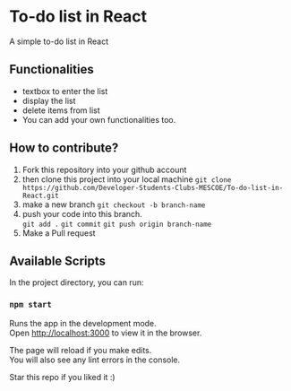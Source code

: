 # To-do list in React

A simple to-do list in React

## Functionalities

- textbox to enter the list
- display the list
- delete items from list
- You can add your own functionalities too.

## How to contribute?

1. Fork this repository into your github account
2. then clone this project into your local machine `git clone https://github.com/Developer-Students-Clubs-MESCOE/To-do-list-in-React.git`
3. make a new branch `git checkout -b branch-name`
4. push your code into this branch.<br/>
   `git add .`
   `git commit`
   `git push origin branch-name`
5. Make a Pull request

## Available Scripts

In the project directory, you can run:

### `npm start`

Runs the app in the development mode.<br />
Open [http://localhost:3000](http://localhost:3000) to view it in the browser.

The page will reload if you make edits.<br />
You will also see any lint errors in the console.

Star this repo if you liked it :)
